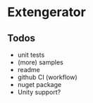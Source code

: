 # Extengerator

## Todos

- unit tests
- (more) samples
- readme
- github CI (workflow)
- nuget package
- Unity support?
